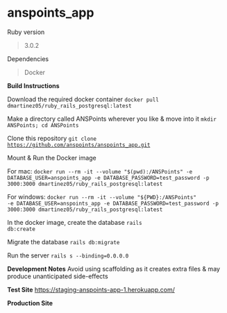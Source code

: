# anspoints_app

Ruby version 
> 3.0.2

Dependencies
> Docker

**Build Instructions**

Download the required docker container
<code>docker pull dmartinez05/ruby_rails_postgresql:latest</code>

Make a directory called ANSPoints wherever you like & move into it
<code>mkdir ANSPoints; cd ANSPoints</code>

Clone this repository
<code>git clone https://github.com/anspoints/anspoints_app.git</code>

Mount & Run the Docker image

For mac:
<code>docker run --rm -it --volume "$(pwd):/ANSPoints" -e DATABASE_USER=anspoints_app -e DATABASE_PASSWORD=test_password -p 3000:3000 dmartinez05/ruby_rails_postgresql:latest</code>

For windows:
<code>docker run --rm -it --volume "${PWD}:/ANSPoints" -e DATABASE_USER=anspoints_app -e DATABASE_PASSWORD=test_password -p 3000:3000 dmartinez05/ruby_rails_postgresql:latest</code>

In the docker image, create the database
<code>rails db:create</code>

Migrate the database
<code>rails db:migrate</code>

Run the server
<code>rails s --binding=0.0.0.0</code>

**Development Notes**
Avoid using scaffolding as it creates extra files & may produce unanticipated side-effects

**Test Site**
https://staging-anspoints-app-1.herokuapp.com/

**Production Site**

